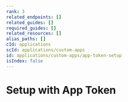 ```yaml
---
rank: 3
related_endpoints: []
related_guides: []
required_guides: []
related_resources: []
alias_paths: []
cId: applications
scId: applications/custom-apps
id: applications/custom-apps/app-token-setup
isIndex: false
---
```


# Setup with App Token
